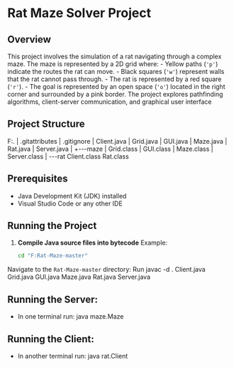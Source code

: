 
# Rat Maze Solver Project
## Overview 
This project involves the simulation of a rat navigating through a complex maze. The maze is represented by a 2D grid where: - Yellow paths (`'p'`) indicate the routes the rat can move. - Black squares (`'w'`) represent walls that the rat cannot pass through. - The rat is represented by a red square (`'r'`). - The goal is represented by an open space (`'o'`) located in the right corner and surrounded by a pink border. The project explores pathfinding algorithms, client-server communication, and graphical user interface
## Project Structure
F:.
|   .gitattributes
|   .gitignore
|   Client.java
|   Grid.java
|   GUI.java
|   Maze.java
|   Rat.java
|   Server.java
|
+---maze
|       Grid.class
|       GUI.class
|       Maze.class
|       Server.class
|
\---rat
        Client.class
        Rat.class
## Prerequisites
- Java Development Kit (JDK) installed
- Visual Studio Code or any other IDE

## Running the Project

1. **Compile Java source files into bytecode**
  Example:
     ```bash
     cd "F:Rat-Maze-master"
     ```
Navigate to the `Rat-Maze-master` directory:
Run javac -d . Client.java Grid.java GUI.java Maze.java Rat.java Server.java

## Running the Server:
- In one terminal run:
java maze.Maze   
## Running the Client:
- In another terminal run:
java rat.Client  


